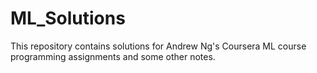 # ML_Solutions

This repository contains solutions for Andrew Ng's Coursera ML course programming assignments and some other notes.
